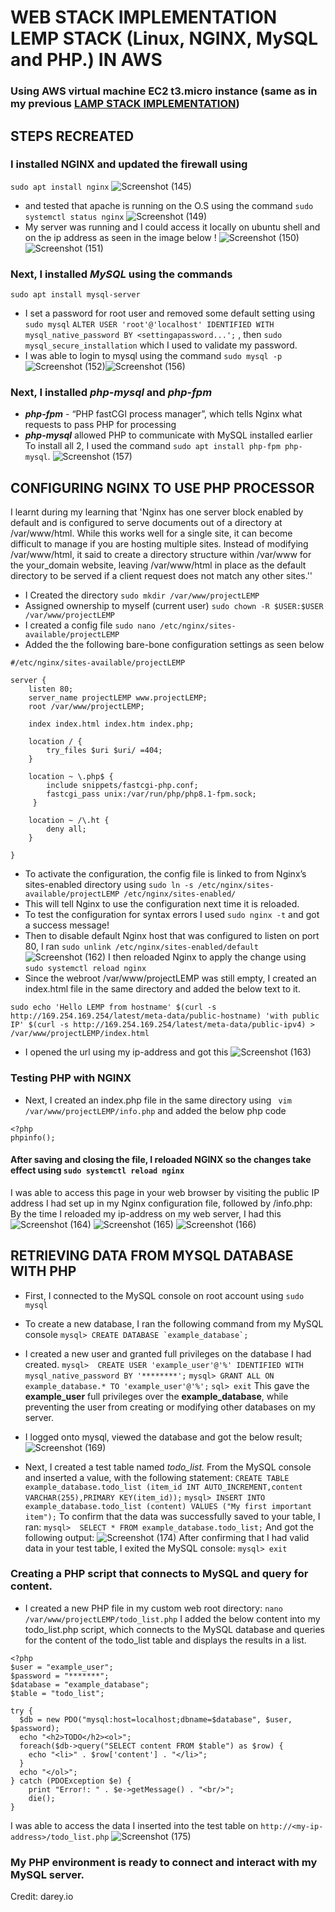 # WEB STACK IMPLEMENTATION LEMP STACK (Linux, **NGINX**, MySQL and PHP.) IN AWS
### Using AWS virtual machine EC2 t3.micro instance (same as in my previous [LAMP STACK IMPLEMENTATION](https://github.com/Mhoet/devops-pbl/blob/main/lamp-stack-implementation.md))
## STEPS RECREATED
### I installed **NGINX** and updated the firewall using 
```sudo apt install nginx```
![Screenshot (145)](https://github.com/Mhoet/devops-pbl/assets/81827857/bc8932e1-4839-41aa-ac4c-d21f0b2b6939)
- and tested that apache is running on the O.S using the command ```sudo systemctl status nginx```
![Screenshot (149)](https://github.com/Mhoet/devops-pbl/assets/81827857/d5a59b7e-f400-491d-b095-b71c2d920dd6)
- My server was running and I could access it locally on ubuntu shell and on the ip address as seen in the image below !
![Screenshot (150)](https://github.com/Mhoet/devops-pbl/assets/81827857/0c4bdfe7-f0b4-4d85-a788-e00e11d4a4e1)
![Screenshot (151)](https://github.com/Mhoet/devops-pbl/assets/81827857/e17e6fa4-4030-4876-bb49-584c89b36ca0)
 ### Next, I installed ***MySQL*** using the commands
 ```sudo apt install mysql-server```
- I set a password for root user and removed some default setting using ```sudo mysql```
 ```ALTER USER 'root'@'localhost' IDENTIFIED WITH mysql_native_password BY <settingapassword...';``` , 
 then ```sudo mysql_secure_installation``` which I used to validate my password. 
 - I was able to login to mysql using the command ```sudo mysql -p```  
![Screenshot (152)](https://github.com/Mhoet/devops-pbl/assets/81827857/7d2123ac-c41c-431f-a398-55202d19212d)![Screenshot (156)](https://github.com/Mhoet/devops-pbl/assets/81827857/d08e5bb4-eba2-4309-a03b-28da8a597e7a)

  ### Next, I installed ***php-mysql***  and ***php-fpm***
  - ***php-fpm*** - “PHP fastCGI process manager”, which tells Nginx what requests to pass PHP for processing
  -  ***php-mysql***  allowed PHP to communicate with MySQL installed earlier 
  To install all 2, I used the command ```sudo apt install php-fpm php-mysql```.
![Screenshot (157)](https://github.com/Mhoet/devops-pbl/assets/81827857/a0f9b367-6b6d-478c-8d3d-92d8df2d039a)
## CONFIGURING NGINX TO USE PHP PROCESSOR
I learnt during my learning that 'Nginx has one server block enabled by default and is configured to serve documents out of a directory at /var/www/html. While this works well for a single site, it can become difficult to manage if you are hosting multiple sites. Instead of modifying /var/www/html, it said to create a directory structure within /var/www for the your_domain website, leaving /var/www/html in place as the default directory to be served if a client request does not match any other sites.''
- I Created the directory ```sudo mkdir /var/www/projectLEMP ```
- Assigned ownership to myself (current user) ```sudo chown -R $USER:$USER /var/www/projectLEMP ```
- I created a config file ```sudo nano /etc/nginx/sites-available/projectLEMP```
- Added the the following bare-bone configuration settings as seen below
```
#/etc/nginx/sites-available/projectLEMP

server {
    listen 80;
    server_name projectLEMP www.projectLEMP;
    root /var/www/projectLEMP;

    index index.html index.htm index.php;

    location / {
        try_files $uri $uri/ =404;
    }

    location ~ \.php$ {
        include snippets/fastcgi-php.conf;
        fastcgi_pass unix:/var/run/php/php8.1-fpm.sock;
     }

    location ~ /\.ht {
        deny all;
    }

}
```
- To activate the configuration, the config file is linked to from Nginx’s sites-enabled directory using 
```sudo ln -s /etc/nginx/sites-available/projectLEMP /etc/nginx/sites-enabled/```
- This will tell Nginx to use the configuration next time it is reloaded. 
- To test the configuration for syntax errors I used ```sudo nginx -t``` and got a success message!
- Then to disable default Nginx host that was configured to listen on port 80, I ran ```sudo unlink /etc/nginx/sites-enabled/default```
![Screenshot (162)](https://github.com/Mhoet/devops-pbl/assets/81827857/6d0561fe-13e3-456f-9a63-6e46dee61910)
I then reloaded Nginx to apply the change using ```sudo systemctl reload nginx```
- Since the webroot /var/www/projectLEMP was still empty, I created an index.html file in the same directory and added the below text to it. 
 ```
sudo echo 'Hello LEMP from hostname' $(curl -s http://169.254.169.254/latest/meta-data/public-hostname) 'with public IP' $(curl -s http://169.254.169.254/latest/meta-data/public-ipv4) > /var/www/projectLEMP/index.html
```
- I opened the url using my ip-address and got this
![Screenshot (163)](https://github.com/Mhoet/devops-pbl/assets/81827857/08d2ca7d-54ff-4225-999f-d827d077d0e3)
### Testing PHP with NGINX
- Next, I created an index.php file in the same directory using ```
vim /var/www/projectLEMP/info.php``` and added the below php code 
```
<?php
phpinfo();
```
#### After saving and closing the file, I reloaded NGINX so the changes take effect using ```sudo systemctl reload nginx```
I was able to access this page in your web browser by visiting the public IP address I had set up in my Nginx configuration file, followed by /info.php:
By the time I reloaded my ip-address on my web server, I had this 
![Screenshot (164)](https://github.com/Mhoet/devops-pbl/assets/81827857/ce2db20e-94f2-444b-a743-757c7b22c7d5)
![Screenshot (165)](https://github.com/Mhoet/devops-pbl/assets/81827857/527d688d-42aa-4d3a-a1c8-f389cbc605fe)
![Screenshot (166)](https://github.com/Mhoet/devops-pbl/assets/81827857/5110578d-3610-41df-85ad-000eea05331b)
## RETRIEVING DATA FROM MYSQL DATABASE WITH PHP
- First, I connected to the MySQL console on root account using ```sudo mysql```
- To create a new database, I ran the following command from my MySQL console ```mysql> CREATE DATABASE `example_database`;```
- I created a new user and granted full privileges on the database I had created.
```mysql>  CREATE USER 'example_user'@'%' IDENTIFIED WITH mysql_native_password BY '********';```
```mysql> GRANT ALL ON example_database.* TO 'example_user'@'%';```
```sql> exit```
This gave the **example_user**  full privileges over the **example_database**, while preventing the user from creating or modifying other databases on my server.
- I logged onto mysql, viewed the database and got the below result;
![Screenshot (169)](https://github.com/Mhoet/devops-pbl/assets/81827857/5bcc942f-feff-44dd-97d7-5082bf4fb204)

- Next, I created a test table named *todo_list.* From the MySQL console and inserted a value, with the following statement:
```CREATE TABLE example_database.todo_list (item_id INT AUTO_INCREMENT,content VARCHAR(255),PRIMARY KEY(item_id));```
```mysql> INSERT INTO example_database.todo_list (content) VALUES ("My first important item");```
To confirm that the data was successfully saved to your table, I ran:
```mysql>  SELECT * FROM example_database.todo_list;```
And got the following output:
![Screenshot (174)](https://github.com/Mhoet/devops-pbl/assets/81827857/33480b88-b5b9-4c04-bec9-fa61e6977b70)
After confirming that I had valid data in your test table, I exited the MySQL console:
```mysql> exit```
### Creating a PHP script that connects to MySQL and query for content. 
- I created a new PHP file in my custom web root directory: ```nano /var/www/projectLEMP/todo_list.php```
I added the below content into my todo_list.php script, which connects to the MySQL database and queries for the content of the todo_list table and displays the results in a list.
```
<?php
$user = "example_user";
$password = "*******";
$database = "example_database";
$table = "todo_list";

try {
  $db = new PDO("mysql:host=localhost;dbname=$database", $user, $password);
  echo "<h2>TODO</h2><ol>";
  foreach($db->query("SELECT content FROM $table") as $row) {
    echo "<li>" . $row['content'] . "</li>";
  }
  echo "</ol>";
} catch (PDOException $e) {
    print "Error!: " . $e->getMessage() . "<br/>";
    die();
} 
```
I was able to access the data I inserted into the test table on ```http://<my-ip-address>/todo_list.php```
 ![Screenshot (175)](https://github.com/Mhoet/devops-pbl/assets/81827857/a3a6dff5-e81e-4d81-ab39-12b7f977d82b)
### My PHP environment is ready to connect and interact with my MySQL server.

Credit: darey.io
